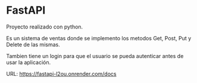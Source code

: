 # FastAPI

Proyecto realizado con python.

Es un sistema de ventas donde se implemento los metodos Get, Post, Put y Delete de las mismas.

Tambien tiene un login para que el usuario se pueda autenticar antes de usar la aplicación.

URL: https://fastapi-l2ou.onrender.com/docs
